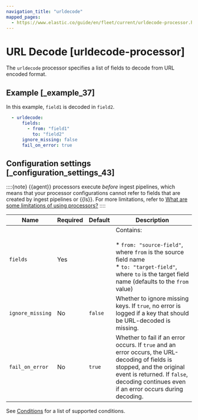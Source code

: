 ```yaml
---
navigation_title: "urldecode"
mapped_pages:
  - https://www.elastic.co/guide/en/fleet/current/urldecode-processor.html
---
```


# URL Decode [urldecode-processor]


The `urldecode` processor specifies a list of fields to decode from URL encoded format.


## Example [_example_37]

In this example, `field1` is decoded in `field2`.

```yaml
  - urldecode:
      fields:
        - from: "field1"
          to: "field2"
      ignore_missing: false
      fail_on_error: true
```


## Configuration settings [_configuration_settings_43]

::::{note}
{{agent}} processors execute *before* ingest pipelines, which means that your processor configurations cannot refer to fields that are created by ingest pipelines or {{ls}}. For more limitations, refer to [What are some limitations of using processors?](/reference/fleet/agent-processors.md#limitations)
::::


| Name | Required | Default | Description |
| --- | --- | --- | --- |
| `fields` | Yes |  | Contains:<br><br>* `from: "source-field"`, where `from` is the source field name<br>* `to: "target-field"`, where `to` is the target field name (defaults to the `from` value)<br> |
| `ignore_missing` | No | `false` | Whether to ignore missing keys. If `true`, no error is logged if a key that should be URL-decoded is missing. |
| `fail_on_error` | No | `true` | Whether to fail if an error occurs. If `true` and an error occurs, the URL-decoding of fields is stopped, and the original event is returned. If `false`, decoding continues even if an error occurs during decoding. |

See [Conditions](/reference/fleet/dynamic-input-configuration.md#conditions) for a list of supported conditions.

